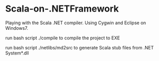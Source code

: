 Scala-on-.NETFramework
======================

Playing with the Scala .NET compiler. Using Cygwin and Eclipse on Windows7.


run bash script ./compile to compile the project to EXE

run bash script ./netlibs/md2src to generate Scala stub files from .NET System*.dll